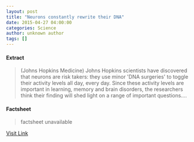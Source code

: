 ```yaml
---
layout: post
title: "Neurons constantly rewrite their DNA"
date: 2015-04-27 04:00:00
categories: Science
author: unknown author
tags: []
---
```



#### Extract
>(Johns Hopkins Medicine) Johns Hopkins scientists have discovered that neurons are risk takers: they use minor 'DNA surgeries' to toggle their activity levels all day, every day. Since these activity levels are important in learning, memory and brain disorders, the researchers think their finding will shed light on a range of important questions....

#### Factsheet
>factsheet unavailable

[Visit Link](http://www.eurekalert.org/pub_releases/2015-04/jhm-ncr042315.php)


